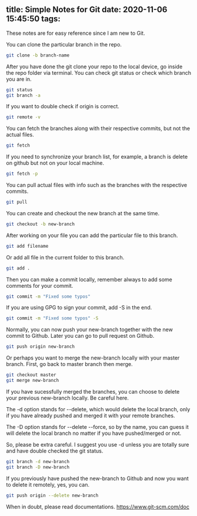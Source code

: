 title: Simple Notes for Git
date: 2020-11-06 15:45:50
tags:
---

These notes are for easy reference since I am new to Git.

You can clone the particular branch in the repo.
```bash
git clone -b branch-name
```

After you have done the git clone your repo to the local device, go inside the repo folder via terminal. You can check git status or check which branch you are in.
```bash
git status
git branch -a
```

If you want to double check if origin is correct.
```bash
git remote -v
```

You can fetch the branches along with their respective commits, but not the actual files.
```bash
git fetch
```

If you need to synchronize your branch list, for example, a branch is delete on github but not on your local machine.
```bash
git fetch -p
```

You can pull actual files with info such as the branches with the respective commits.
```bash
git pull
```

You can create and checkout the new branch at the same time.
```bash
git checkout -b new-branch
```

After working on your file you can add the particular file to this branch.
```bash
git add filename
```

Or add all file in the current folder to this branch.
```bash
git add .
```

Then you can make a commit locally, remember always to add some comments for your commit.
```bash
git commit -m "Fixed some typos"
```

If you are using GPG to sign your commit, add -S in the end.
```bash
git commit -m "Fixed some typos" -S
```

Normally, you can now push your new-branch together with the new commit to Github. Later you can go to pull request on Github.
```bash
git push origin new-branch
```

Or perhaps you want to merge the new-branch locally with your master branch. First, go back to master branch then merge.
```bash
git checkout master
git merge new-branch
```

If you have sucessfully merged the branches, you can choose to delete your previous new-branch locally. Be careful here.

The -d option stands for --delete, which would delete the local branch, only if you have already pushed and merged it with your remote branches.

The -D option stands for --delete --force, so by the name, you can guess it will delete the local branch no matter if you have pushed/merged or not.

So, please be extra careful. I suggest you use -d unless you are totally sure and have double checked the git status.

```bash
git branch -d new-branch
git branch -D new-branch
```

If you previously have pushed the new-branch to Github and now you want to delete it remotely, yes, you can.
```bash
git push origin --delete new-branch
```



When in doubt, please read documentations.
https://www.git-scm.com/doc
